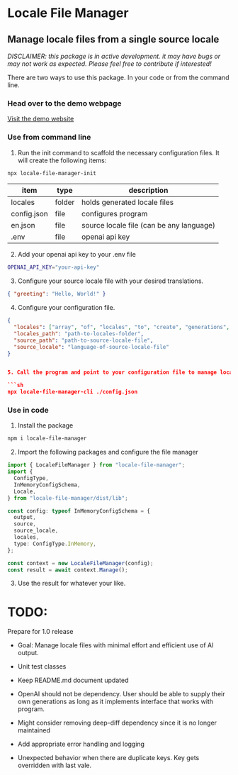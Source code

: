 # Locale File Manager

## Manage locale files from a single source locale

_DISCLAIMER: this package is in active development. it may have bugs or may not work as expected. Please feel free to contribute if interested!_

There are two ways to use this package. In your code or from the command line.

### Head over to the demo webpage

[Visit the demo website](https://www.localebliss.com/)

### Use from command line

1. Run the init command to scaffold the necessary configuration files. It will create the following items:

```sh
npx locale-file-manager-init
```

| item        | type   | description                              |
| ----------- | ------ | ---------------------------------------- |
| locales     | folder | holds generated locale files             |
| config.json | file   | configures program                       |
| en.json     | file   | source locale file (can be any language) |
| .env        | file   | openai api key                           |

2. Add your openai api key to your .env file

```sh
OPENAI_API_KEY="your-api-key"
```

3. Configure your source locale file with your desired translations.

```json
{ "greeting": "Hello, World!" }
```

4. Configure your configuration file.

````json
{
  "locales": ["array", "of", "locales", "to", "create", "generations", "for"],
  "locales_path": "path-to-locales-folder",
  "source_path": "path-to-source-locale-file",
  "source_locale": "language-of-source-locale-file"
}


5. Call the program and point to your configuration file to manage locales

```sh
npx locale-file-manager-cli ./config.json
````

### Use in code

1. Install the package

```sh
npm i locale-file-manager
```

2. Import the following packages and configure the file manager

```ts
import { LocaleFileManager } from "locale-file-manager";
import {
  ConfigType,
  InMemoryConfigSchema,
  Locale,
} from "locale-file-manager/dist/lib";

const config: typeof InMemoryConfigSchema = {
  output,
  source,
  source_locale,
  locales,
  type: ConfigType.InMemory,
};

const context = new LocaleFileManager(config);
const result = await context.Manage();
```

3. Use the result for whatever your like.

# TODO:

Prepare for 1.0 release

- Goal: Manage locale files with minimal effort and efficient use of AI output.

- Unit test classes
- Keep README.md document updated
- OpenAI should not be dependency. User should be able to supply their own generations as long as it implements interface that works with program.
- Might consider removing deep-diff dependency since it is no longer maintained
- Add appropriate error handling and logging
- Unexpected behavior when there are duplicate keys. Key gets overridden with last vale.

